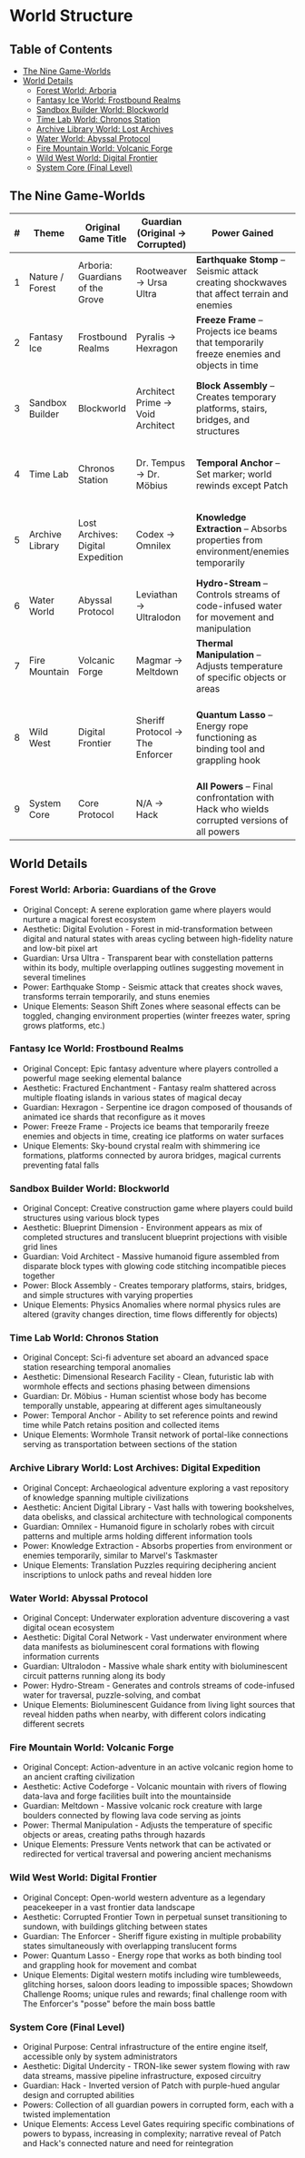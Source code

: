 # World Structure

## Table of Contents
- [The Nine Game-Worlds](#the-nine-game-worlds)
- [World Details](#world-details)
  - [Forest World: Arboria](#forest-world-arboria-guardians-of-the-grove)
  - [Fantasy Ice World: Frostbound Realms](#fantasy-ice-world-frostbound-realms)
  - [Sandbox Builder World: Blockworld](#sandbox-builder-world-blockworld)
  - [Time Lab World: Chronos Station](#time-lab-world-chronos-station)
  - [Archive Library World: Lost Archives](#archive-library-world-lost-archives-digital-expedition)
  - [Water World: Abyssal Protocol](#water-world-abyssal-protocol)
  - [Fire Mountain World: Volcanic Forge](#fire-mountain-world-volcanic-forge)
  - [Wild West World: Digital Frontier](#wild-west-world-digital-frontier)
  - [System Core (Final Level)](#system-core-final-level)

## The Nine Game-Worlds

| # | Theme | Original Game Title | Guardian (Original → Corrupted) | Power Gained | Unique World Elements |
|---|-------|-------|----------|--------------|-------------------|
| 1 | Nature / Forest | Arboria: Guardians of the Grove | Rootweaver → Ursa Ultra | **Earthquake Stomp** – Seismic attack creating shockwaves that affect terrain and enemies | Season Shift Zones that toggle environmental properties |
| 2 | Fantasy Ice | Frostbound Realms | Pyralis → Hexragon | **Freeze Frame** – Projects ice beams that temporarily freeze enemies and objects in time | Sky-bound crystal realm with aurora bridges, no falling hazards |
| 3 | Sandbox Builder | Blockworld | Architect Prime → Void Architect | **Block Assembly** – Creates temporary platforms, stairs, bridges, and structures | Physics Anomalies with altered gravity, time flow, and material properties |
| 4 | Time Lab | Chronos Station | Dr. Tempus → Dr. Möbius | **Temporal Anchor** – Set marker; world rewinds except Patch | Wormhole Transit network for Portal-like transportation |
| 5 | Archive Library | Lost Archives: Digital Expedition | Codex → Omnilex | **Knowledge Extraction** – Absorbs properties from environment/enemies temporarily | Translation Puzzles requiring deciphering ancient inscriptions |
| 6 | Water World | Abyssal Protocol | Leviathan → Ultralodon | **Hydro-Stream** – Controls streams of code-infused water for movement and manipulation | Bioluminescent Guidance systems revealing hidden paths |
| 7 | Fire Mountain | Volcanic Forge | Magmar → Meltdown | **Thermal Manipulation** – Adjusts temperature of specific objects or areas | Pressure Vents network for traversal and puzzle solving |
| 8 | Wild West | Digital Frontier | Sheriff Protocol → The Enforcer | **Quantum Lasso** – Energy rope functioning as binding tool and grappling hook | Digital western motifs (wire tumbleweeds, glitching horses, impossible saloons) |
| 9 | System Core | Core Protocol | N/A → Hack | **All Powers** – Final confrontation with Hack who wields corrupted versions of all powers | Access Level Gates requiring specific power combinations |

## World Details

### Forest World: Arboria: Guardians of the Grove
- Original Concept: A serene exploration game where players would nurture a magical forest ecosystem
- Aesthetic: Digital Evolution - Forest in mid-transformation between digital and natural states with areas cycling between high-fidelity nature and low-bit pixel art
- Guardian: Ursa Ultra - Transparent bear with constellation patterns within its body, multiple overlapping outlines suggesting movement in several timelines
- Power: Earthquake Stomp - Seismic attack that creates shock waves, transforms terrain temporarily, and stuns enemies
- Unique Elements: Season Shift Zones where seasonal effects can be toggled, changing environment properties (winter freezes water, spring grows platforms, etc.)

### Fantasy Ice World: Frostbound Realms
- Original Concept: Epic fantasy adventure where players controlled a powerful mage seeking elemental balance
- Aesthetic: Fractured Enchantment - Fantasy realm shattered across multiple floating islands in various states of magical decay
- Guardian: Hexragon - Serpentine ice dragon composed of thousands of animated ice shards that reconfigure as it moves
- Power: Freeze Frame - Projects ice beams that temporarily freeze enemies and objects in time, creating ice platforms on water surfaces
- Unique Elements: Sky-bound crystal realm with shimmering ice formations, platforms connected by aurora bridges, magical currents preventing fatal falls

### Sandbox Builder World: Blockworld
- Original Concept: Creative construction game where players could build structures using various block types
- Aesthetic: Blueprint Dimension - Environment appears as mix of completed structures and translucent blueprint projections with visible grid lines
- Guardian: Void Architect - Massive humanoid figure assembled from disparate block types with glowing code stitching incompatible pieces together
- Power: Block Assembly - Creates temporary platforms, stairs, bridges, and simple structures with varying properties
- Unique Elements: Physics Anomalies where normal physics rules are altered (gravity changes direction, time flows differently for objects)

### Time Lab World: Chronos Station
- Original Concept: Sci-fi adventure set aboard an advanced space station researching temporal anomalies
- Aesthetic: Dimensional Research Facility - Clean, futuristic lab with wormhole effects and sections phasing between dimensions
- Guardian: Dr. Möbius - Human scientist whose body has become temporally unstable, appearing at different ages simultaneously
- Power: Temporal Anchor - Ability to set reference points and rewind time while Patch retains position and collected items
- Unique Elements: Wormhole Transit network of portal-like connections serving as transportation between sections of the station

### Archive Library World: Lost Archives: Digital Expedition
- Original Concept: Archaeological adventure exploring a vast repository of knowledge spanning multiple civilizations
- Aesthetic: Ancient Digital Library - Vast halls with towering bookshelves, data obelisks, and classical architecture with technological components
- Guardian: Omnilex - Humanoid figure in scholarly robes with circuit patterns and multiple arms holding different information tools
- Power: Knowledge Extraction - Absorbs properties from environment or enemies temporarily, similar to Marvel's Taskmaster
- Unique Elements: Translation Puzzles requiring deciphering ancient inscriptions to unlock paths and reveal hidden lore

### Water World: Abyssal Protocol
- Original Concept: Underwater exploration adventure discovering a vast digital ocean ecosystem
- Aesthetic: Digital Coral Network - Vast underwater environment where data manifests as bioluminescent coral formations with flowing information currents
- Guardian: Ultralodon - Massive whale shark entity with bioluminescent circuit patterns running along its body
- Power: Hydro-Stream - Generates and controls streams of code-infused water for traversal, puzzle-solving, and combat
- Unique Elements: Bioluminescent Guidance from living light sources that reveal hidden paths when nearby, with different colors indicating different secrets

### Fire Mountain World: Volcanic Forge
- Original Concept: Action-adventure in an active volcanic region home to an ancient crafting civilization
- Aesthetic: Active Codeforge - Volcanic mountain with rivers of flowing data-lava and forge facilities built into the mountainside
- Guardian: Meltdown - Massive volcanic rock creature with large boulders connected by flowing lava code serving as joints
- Power: Thermal Manipulation - Adjusts the temperature of specific objects or areas, creating paths through hazards
- Unique Elements: Pressure Vents network that can be activated or redirected for vertical traversal and powering ancient mechanisms

### Wild West World: Digital Frontier
- Original Concept: Open-world western adventure as a legendary peacekeeper in a vast frontier data landscape
- Aesthetic: Corrupted Frontier Town in perpetual sunset transitioning to sundown, with buildings glitching between states
- Guardian: The Enforcer - Sheriff figure existing in multiple probability states simultaneously with overlapping translucent forms
- Power: Quantum Lasso - Energy rope that works as both binding tool and grappling hook for movement and combat
- Unique Elements: Digital western motifs including wire tumbleweeds, glitching horses, saloon doors leading to impossible spaces; Showdown Challenge Rooms; unique rules and rewards; final challenge room with The Enforcer's "posse" before the main boss battle

### System Core (Final Level)
- Original Purpose: Central infrastructure of the entire engine itself, accessible only by system administrators
- Aesthetic: Digital Undercity - TRON-like sewer system flowing with raw data streams, massive pipeline infrastructure, exposed circuitry
- Guardian: Hack - Inverted version of Patch with purple-hued angular design and corrupted abilities
- Powers: Collection of all guardian powers in corrupted form, each with a twisted implementation
- Unique Elements: Access Level Gates requiring specific combinations of powers to bypass, increasing in complexity; narrative reveal of Patch and Hack's connected nature and need for reintegration 